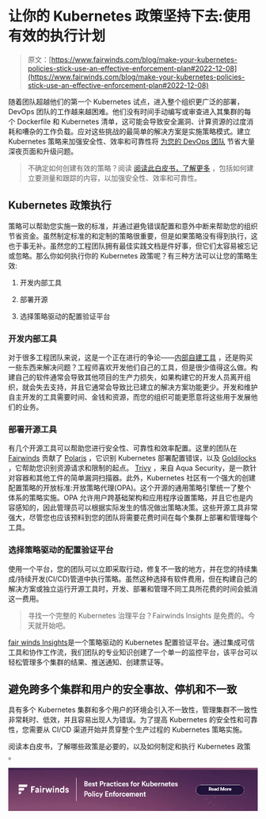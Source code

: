 # 让你的 Kubernetes 政策坚持下去:使用有效的执行计划

> 原文：[https://www.fairwinds.com/blog/make-your-kubernetes-policies-stick-use-an-effective-enforcement-plan#2022-12-08](https://www.fairwinds.com/blog/make-your-kubernetes-policies-stick-use-an-effective-enforcement-plan#2022-12-08)

 随着团队超越他们的第一个 Kubernetes 试点，进入整个组织更广泛的部署，DevOps 团队的工作越来越困难。他们没有时间手动编写或审查进入其集群的每个 Dockerfile 和 Kubernetes 清单，这可能会导致安全漏洞、计算资源的过度消耗和嘈杂的工作负载。应对这些挑战的最简单的解决方案是实施策略模式。建立 Kubernetes 策略来加强安全性、效率和可靠性将 [为您的 DevOps 团队](/blog/kubernetes-policy-enforcement-to-enable-devsecops) 节省大量深夜页面和升级问题。

> 不确定如何创建有效的策略？阅读 [阅读此白皮书，了解更多](/kubernetes-policy-enforcement) ，包括如何建立要测量和跟踪的内容，以加强安全性、效率和可靠性。

## **Kubernetes 政策执行**

策略可以帮助您实施一致的标准，并通过避免错误配置和意外中断来帮助您的组织节省资金。虽然制定标准的和定制的策略很重要，但是如果策略没有得到执行，这也于事无补。虽然您的工程团队拥有最佳实践文档是件好事，但它们太容易被忘记或忽略。那么你如何执行你的 Kubernetes 政策呢？有三种方法可以让您的策略生效:

1.  开发内部工具

2.  部署开源

3.  选择策略驱动的配置验证平台

### **开发内部工具**

对于很多工程团队来说，这是一个正在进行的争论——[内部自建工具](https://www.softwareadvice.com/resources/build-vs-buy-software/) ，还是购买一些东西来解决问题？工程师喜欢开发他们自己的工具，但是很少值得这么做。构建自己的软件通常会导致其他项目的生产力损失，如果构建它的开发人员离开组织，就会失去支持，并且它通常会导致比已建立的解决方案功能更少。开发和维护自主开发的工具需要时间、金钱和资源，而您的组织可能更愿意将这些用于发展他们的业务。

### **部署开源工具**

有几个开源工具可以帮助您进行安全性、可靠性和效率配置。这里的团队在 [Fairwinds](/open-source-software) 贡献了 [Polaris](https://github.com/FairwindsOps/polaris) ，它识别 Kubernetes 部署配置错误，以及 [Goldilocks](https://github.com/FairwindsOps/goldilocks) ，它帮助您识别资源请求和限制的起点。 [Trivy](https://github.com/aquasecurity/trivy) ，来自 Aqua Security，是一款针对容器和其他工件的简单漏洞扫描器。此外，Kubernetes 社区有一个强大的创建配置策略的开放标准:开放策略代理(OPA)。这个开源的通用策略引擎统一了整个体系的策略实施。OPA 允许用户跨基础架构和应用程序设置策略，并且它也是内容感知的，因此管理员可以根据实际发生的情况做出策略决策。这些开源工具非常强大，尽管您也应该预料到您的团队将需要花费时间在每个集群上部署和管理每个工具。

### **选择策略驱动的配置验证平台**

使用一个平台，您的团队可以立即采取行动，修复不一致的地方，并在您的持续集成/持续开发(CI/CD)管道中执行策略。虽然这种选择有软件费用，但在构建自己的解决方案或独立运行开源工具时，开发、部署和管理不同工具所花费的时间会抵消这一费用。

> 寻找一个完整的 Kubernetes 治理平台？Fairwinds Insights 是免费的。今天就开始吧。

[fair winds Insights](https://www.fairwinds.com/insights)是一个策略驱动的 Kubernetes 配置验证平台。通过集成可信工具和协作工作流，我们团队的专业知识创建了一个单一的监控平台，该平台可以轻松管理多个集群的结果、推送通知、创建票证等。

## **避免跨多个集群和用户的安全事故、停机和不一致**

具有多个 Kubernetes 集群和多个用户的环境会引入不一致性，管理集群不一致性非常耗时、低效，并且容易出现人为错误。为了提高 Kubernetes 的安全性和可靠性，您需要从 CI/CD 渠道开始并贯穿整个生产过程的 Kubernetes 策略实施。

阅读本白皮书，了解哪些政策是必要的，以及如何制定和执行 Kubernetes 政策 。

[![New call-to-action](img/154350e87174c62c0f2d20e8a08d9722.png)](https://cta-redirect.hubspot.com/cta/redirect/2184645/397d414a-d137-4f8e-9cfc-f6f2363bf2ad)